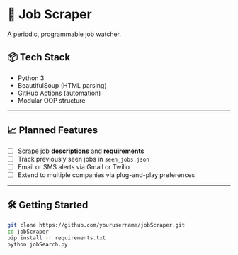 # 🧠 Job Scraper

A periodic, programmable job watcher. 


## 📦 Tech Stack

- Python 3
- BeautifulSoup (HTML parsing)
- GitHub Actions (automation)
- Modular OOP structure

---

## 📈 Planned Features

- [ ] Scrape job **descriptions** and **requirements**
- [ ] Track previously seen jobs in `seen_jobs.json`
- [ ] Email or SMS alerts via Gmail or Twilio
- [ ] Extend to multiple companies via plug-and-play preferences

---


## 🛠️ Getting Started

```bash
git clone https://github.com/yourusername/jobScraper.git
cd jobScraper
pip install -r requirements.txt
python jobSearch.py
